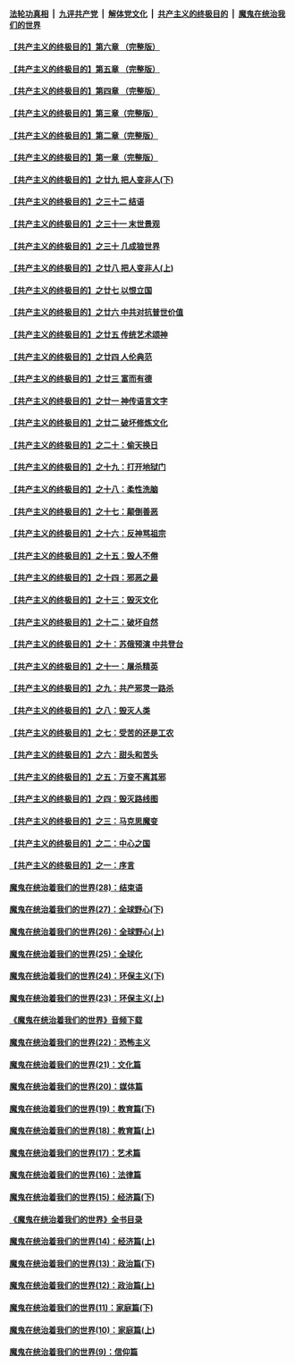 ####  [法轮功真相](../../../../basic/blob/master/README.md?t=06251902) &nbsp;|&nbsp; [九评共产党](../../../../9ping.md/blob/master/README.md?t=06251902) &nbsp;|&nbsp; [解体党文化](../../../../jtdwh.md/blob/master/README.md?t=06251902)  &nbsp;|&nbsp; [共产主义的终极目的](../../../../gczydzjmd.md/blob/master/README.md?t=06251902) &nbsp;|&nbsp; [魔鬼在统治我们的世界](../../../../mgztzwmdsj.md/blob/master/README.md?t=06251902) 

#### [【共产主义的终极目的】第六章 （完整版）](../pages/nsc422/n11428913.md?t=06251902) 

#### [【共产主义的终极目的】第五章 （完整版）](../pages/nsc422/n11428912.md?t=06251902) 

#### [【共产主义的终极目的】第四章 （完整版）](../pages/nsc422/n11428907.md?t=06251902) 

#### [【共产主义的终极目的】第三章（完整版）](../pages/nsc422/n11428848.md?t=06251902) 

#### [【共产主义的终极目的】第二章（完整版）](../pages/nsc422/n11428831.md?t=06251902) 

#### [【共产主义的终极目的】第一章（完整版）](../pages/nsc422/n11417651.md?t=06251902) 

#### [【共产主义的终极目的】之廿九 把人变非人(下)](../pages/nsc422/n11344140.md?t=06251902) 

#### [【共产主义的终极目的】之三十二 结语](../pages/nsc422/n11360535.md?t=06251902) 

#### [【共产主义的终极目的】之三十一 末世景观](../pages/nsc422/n11351129.md?t=06251902) 

#### [【共产主义的终极目的】之三十 几成狼世界](../pages/nsc422/n11348280.md?t=06251902) 

#### [【共产主义的终极目的】之廿八 把人变非人(上)](../pages/nsc422/n11340492.md?t=06251902) 

#### [【共产主义的终极目的】之廿七 以恨立国](../pages/nsc422/n11336944.md?t=06251902) 

#### [【共产主义的终极目的】之廿六 中共对抗普世价值](../pages/nsc422/n11324785.md?t=06251902) 

#### [【共产主义的终极目的】之廿五 传统艺术颂神](../pages/nsc422/n11296396.md?t=06251902) 

#### [【共产主义的终极目的】之廿四 人伦典范](../pages/nsc422/n11296397.md?t=06251902) 

#### [【共产主义的终极目的】之廿三 富而有德](../pages/nsc422/n11283598.md?t=06251902) 

#### [【共产主义的终极目的】之廿一 神传语言文字](../pages/nsc422/n11263265.md?t=06251902) 

#### [【共产主义的终极目的】之廿二 破坏修炼文化](../pages/nsc422/n11245728.md?t=06251902) 

#### [【共产主义的终极目的】之二十：偷天换日](../pages/nsc422/n11238846.md?t=06251902) 

#### [【共产主义的终极目的】之十九：打开地狱门](../pages/nsc422/n11206376.md?t=06251902) 

#### [【共产主义的终极目的】之十八：柔性洗脑](../pages/nsc422/n11199994.md?t=06251902) 

#### [【共产主义的终极目的】之十七：颠倒善恶](../pages/nsc422/n11179782.md?t=06251902) 

#### [【共产主义的终极目的】之十六：反神骂祖宗](../pages/nsc422/n11166798.md?t=06251902) 

#### [【共产主义的终极目的】之十五：毁人不倦](../pages/nsc422/n11166792.md?t=06251902) 

#### [【共产主义的终极目的】之十四：邪恶之最](../pages/nsc422/n11150249.md?t=06251902) 

#### [【共产主义的终极目的】之十三：毁灭文化](../pages/nsc422/n11135227.md?t=06251902) 

#### [【共产主义的终极目的】之十二：破坏自然](../pages/nsc422/n11135214.md?t=06251902) 

#### [【共产主义的终极目的】之十：苏俄预演 中共登台](../pages/nsc422/n11118424.md?t=06251902) 

#### [【共产主义的终极目的】之十一：屠杀精英](../pages/nsc422/n11118442.md?t=06251902) 

#### [【共产主义的终极目的】之九：共产邪灵一路杀](../pages/nsc422/n11114139.md?t=06251902) 

#### [【共产主义的终极目的】之八：毁灭人类](../pages/nsc422/n11108503.md?t=06251902) 

#### [【共产主义的终极目的】之七：受苦的还是工农](../pages/nsc422/n11101809.md?t=06251902) 

#### [【共产主义的终极目的】之六：甜头和苦头](../pages/nsc422/n11096971.md?t=06251902) 

#### [【共产主义的终极目的】之五：万变不离其邪](../pages/nsc422/n11091285.md?t=06251902) 

#### [【共产主义的终极目的】之四：毁灭路线图](../pages/nsc422/n11086284.md?t=06251902) 

#### [【共产主义的终极目的】之三：马克思魔变](../pages/nsc422/n11061941.md?t=06251902) 

#### [【共产主义的终极目的】之二：中心之国](../pages/nsc422/n11047728.md?t=06251902) 

#### [【共产主义的终极目的】之一：序言](../pages/nsc422/n11086077.md?t=06251902) 

#### [魔鬼在统治着我们的世界(28)：结束语](../pages/nsc422/n10936246.md?t=06251902) 

#### [魔鬼在统治着我们的世界(27)：全球野心(下)](../pages/nsc422/n10928319.md?t=06251902) 

#### [魔鬼在统治着我们的世界(26)：全球野心(上)](../pages/nsc422/n10900318.md?t=06251902) 

#### [魔鬼在统治着我们的世界(25)：全球化](../pages/nsc422/n10788205.md?t=06251902) 

#### [魔鬼在统治着我们的世界(24)：环保主义(下)](../pages/nsc422/n10695307.md?t=06251902) 

#### [魔鬼在统治着我们的世界(23)：环保主义(上)](../pages/nsc422/n10688613.md?t=06251902) 

#### [《魔鬼在统治着我们的世界》音频下载](../pages/nsc422/n10635553.md?t=06251902) 

#### [魔鬼在统治着我们的世界(22)：恐怖主义](../pages/nsc422/n10614727.md?t=06251902) 

#### [魔鬼在统治着我们的世界(21)：文化篇](../pages/nsc422/n10597706.md?t=06251902) 

#### [魔鬼在统治着我们的世界(20)：媒体篇](../pages/nsc422/n10586579.md?t=06251902) 

#### [魔鬼在统治着我们的世界(19)：教育篇(下)](../pages/nsc422/n10564808.md?t=06251902) 

#### [魔鬼在统治着我们的世界(18)：教育篇(上)](../pages/nsc422/n10526970.md?t=06251902) 

#### [魔鬼在统治着我们的世界(17)：艺术篇](../pages/nsc422/n10499093.md?t=06251902) 

#### [魔鬼在统治着我们的世界(16)：法律篇](../pages/nsc422/n10485969.md?t=06251902) 

#### [魔鬼在统治着我们的世界(15)：经济篇(下)](../pages/nsc422/n10469975.md?t=06251902) 

#### [《魔鬼在统治着我们的世界》全书目录](../pages/nsc422/n10464261.md?t=06251902) 

#### [魔鬼在统治着我们的世界(14)：经济篇(上)](../pages/nsc422/n10457370.md?t=06251902) 

#### [魔鬼在统治着我们的世界(13)：政治篇(下)](../pages/nsc422/n10448270.md?t=06251902) 

#### [魔鬼在统治着我们的世界(12)：政治篇(上)](../pages/nsc422/n10444576.md?t=06251902) 

#### [魔鬼在统治着我们的世界(11)：家庭篇(下)](../pages/nsc422/n10440961.md?t=06251902) 

#### [魔鬼在统治着我们的世界(10)：家庭篇(上)](../pages/nsc422/n10435448.md?t=06251902) 

#### [魔鬼在统治着我们的世界(9)：信仰篇](../pages/nsc422/n10432159.md?t=06251902) 

